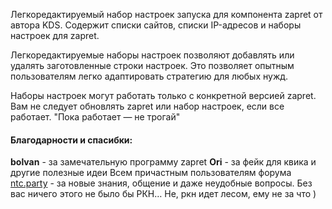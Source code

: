 Легкоредактируемый набор настроек запуска для компонента zapret от автора KDS. Содержит списки сайтов, списки IP-адресов и наборы настроек для zapret.

Легкоредактируемые наборы настроек позволяют добавлять или удалять заготовленные строки настроек. Это позволяет опытным пользователям легко адаптировать стратегию для любых нужд.  

Наборы настроек могут работать только с конкретной версией zapret. Вам не следует обновлять zapret или набор настроек, если все работает. "Пока работает — не трогай"

#### Благодарности и спасибки:
**bolvan** - за замечательную программу zapret
**Ori** - за фейк для квика и другие полезные идеи
Всем причастным пользователям форума [ntc.party](https://ntc.party/) - за новые знания, общение и даже неудобные вопросы. Без вас ничего этого не было бы
РКН… Не, ркн идет лесом, ему не за что )